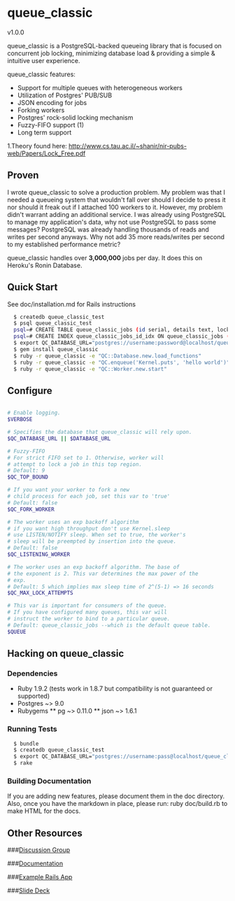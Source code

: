 # queue_classic
v1.0.0

queue_classic is a PostgreSQL-backed queueing library that is focused on
concurrent job locking, minimizing database load & providing a simple &
intuitive user experience.

queue_classic features:

* Support for multiple queues with heterogeneous workers
* Utilization of Postgres' PUB/SUB
* JSON encoding for jobs
* Forking workers
* Postgres' rock-solid locking mechanism
* Fuzzy-FIFO support (1)
* Long term support

1.Theory found here: http://www.cs.tau.ac.il/~shanir/nir-pubs-web/Papers/Lock_Free.pdf

## Proven

I wrote queue_classic to solve a production problem.  My problem was that I needed a
queueing system that wouldn't fall over should I decide to press it nor should it freak out
if I attached 100 workers to it. However, my problem didn't warrant adding an additional service.
I was already using PostgreSQL to manage my application's data, why not use PostgreSQL to pass some messages?
PostgreSQL was already handling thousands of reads and writes per second anyways. Why not add 35 more
reads/writes per second to my established performance metric?

queue_classic handles over **3,000,000** jobs per day. It does this on Heroku's Ronin Database.


## Quick Start

See doc/installation.md for Rails instructions

```bash
  $ createdb queue_classic_test
  $ psql queue_classic_test
  psql=# CREATE TABLE queue_classic_jobs (id serial, details text, locked_at timestamp);
  psql=# CREATE INDEX queue_classic_jobs_id_idx ON queue_classic_jobs (id);
  $ export QC_DATABASE_URL="postgres://username:password@localhost/queue_classic_test"
  $ gem install queue_classic
  $ ruby -r queue_classic -e "QC::Database.new.load_functions"
  $ ruby -r queue_classic -e "QC.enqueue('Kernel.puts', 'hello world')"
  $ ruby -r queue_classic -e "QC::Worker.new.start"
```

## Configure

```bash

# Enable logging.
$VERBOSE

# Specifies the database that queue_classic will rely upon.
$QC_DATABASE_URL || $DATABASE_URL

# Fuzzy-FIFO
# For strict FIFO set to 1. Otherwise, worker will
# attempt to lock a job in this top region.
# Default: 9
$QC_TOP_BOUND

# If you want your worker to fork a new
# child process for each job, set this var to 'true'
# Default: false
$QC_FORK_WORKER

# The worker uses an exp backoff algorithm
# if you want high throughput don't use Kernel.sleep
# use LISTEN/NOTIFY sleep. When set to true, the worker's
# sleep will be preempted by insertion into the queue.
# Default: false
$QC_LISTENING_WORKER

# The worker uses an exp backoff algorithm. The base of
# the exponent is 2. This var determines the max power of the
# exp.
# Default: 5 which implies max sleep time of 2^(5-1) => 16 seconds
$QC_MAX_LOCK_ATTEMPTS

# This var is important for consumers of the queue.
# If you have configured many queues, this var will
# instruct the worker to bind to a particular queue.
# Default: queue_classic_jobs --which is the default queue table.
$QUEUE


```

## Hacking on queue_classic

### Dependencies

* Ruby 1.9.2 (tests work in 1.8.7 but compatibility is not guaranteed or supported)
* Postgres ~> 9.0
* Rubygems
** pg ~> 0.11.0
** json ~> 1.6.1

### Running Tests

```bash
  $ bundle
  $ createdb queue_classic_test
  $ export QC_DATABASE_URL="postgres://username:pass@localhost/queue_classic_test"
  $ rake
```

### Building Documentation

If you are adding new features, please document them in the doc directory. Also,
once you have the markdown in place, please run: ruby doc/build.rb to make HTML
for the docs.

## Other Resources

###[Discussion Group](http://groups.google.com/group/queue_classic "discussion group")

###[Documentation](https://github.com/ryandotsmith/queue_classic/tree/master/doc)

###[Example Rails App](https://github.com/ryandotsmith/queue_classic_example)

###[Slide Deck](http://dl.dropbox.com/u/1579953/talks/queue_classic.pdf)
